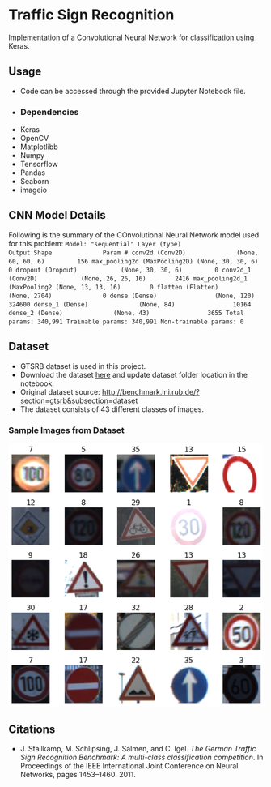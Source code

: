 # Traffic Sign Recognition

Implementation of a Convolutional Neural Network for classification using Keras.

## Usage
- Code can be accessed through the provided Jupyter Notebook file.
- ### Dependencies
- Keras
- OpenCV
- Matplotlibb
- Numpy
- Tensorflow
- Pandas
- Seaborn
- imageio

## CNN Model Details
Following is the summary of the  COnvolutional Neural Network model used for this problem:
`Model: "sequential"
Layer (type)                 Output Shape              Param #
conv2d (Conv2D)              (None, 60, 60, 6)         156
max_pooling2d (MaxPooling2D) (None, 30, 30, 6)         0
dropout (Dropout)            (None, 30, 30, 6)         0
conv2d_1 (Conv2D)            (None, 26, 26, 16)        2416
max_pooling2d_1 (MaxPooling2 (None, 13, 13, 16)        0
flatten (Flatten)            (None, 2704)              0
dense (Dense)                (None, 120)               324600
dense_1 (Dense)              (None, 84)                10164
dense_2 (Dense)              (None, 43)                3655
Total params: 340,991
Trainable params: 340,991
Non-trainable params: 0`


## Dataset
- GTSRB dataset is used in this project.
- Download the dataset [here](https://drive.google.com/drive/folders/1F2F7ZK62CHLIZWoOjEx-2T9OmWb96eDy?usp=sharing) and update dataset folder location in the notebook.
- Original dataset source: <http://benchmark.ini.rub.de/?section=gtsrb&subsection=dataset>
- The dataset consists of 43 different classes of images.

### Sample Images  from Dataset
![Sample](https://github.com/asadbinkhalid/Traffic-Sign-Recognition/blob/master/Dataset%20Sample.png?raw=true)

## Citations
- J. Stallkamp, M. Schlipsing, J. Salmen, and C. Igel. _The German Traffic Sign Recognition Benchmark: A multi-class classification competition_. In Proceedings of the IEEE International Joint Conference on Neural Networks, pages 1453–1460. 2011.
